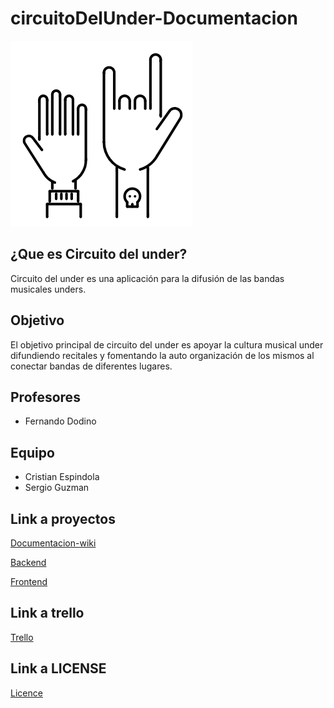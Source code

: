 # circuitoDelUnder-Documentacion
![](https://github.com/fuser1988/circuitoDelUnder-Documentacion/blob/master/Circuito-del-under.png)

## ¿Que es Circuito del under?

Circuito del under es una aplicación para la difusión de las bandas musicales unders.

## Objetivo
 El objetivo principal de circuito del under es apoyar la cultura musical under difundiendo recitales y fomentando la auto organización de los mismos al conectar bandas de diferentes lugares.

## Profesores

* Fernando Dodino

## Equipo

+ Cristian Espindola
+ Sergio Guzman


## Link a proyectos

[Documentacion-wiki](https://github.com/fuser1988/circuitoDelUnder-Documentacion/wiki)

[Backend](https://github.com/fuser1988/circuitoDelUnder-Backend)

[Frontend](https://github.com/fuser1988/circuitoDelUnder-Frontend)

## Link a trello
[Trello](https://trello.com/b/RjDFfjbw/circuito-del-under)

## Link a LICENSE
[Licence](https://github.com/fuser1988/circuitoDelUnder-Documentacion/blob/master/LICENSE)
